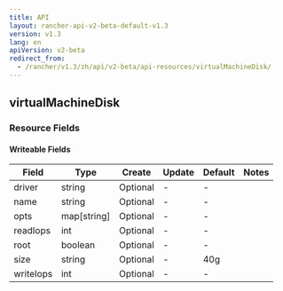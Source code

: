 ```yaml
---
title: API
layout: rancher-api-v2-beta-default-v1.3
version: v1.3
lang: en
apiVersion: v2-beta
redirect_from:
  - /rancher/v1.3/zh/api/v2-beta/api-resources/virtualMachineDisk/
---
```


## virtualMachineDisk



### Resource Fields

#### Writeable Fields

Field | Type | Create | Update | Default | Notes
---|---|---|---|---|---
driver | string | Optional | - | - | 
name | string | Optional | - | - | 
opts | map[string] | Optional | - | - | 
readIops | int | Optional | - | - | 
root | boolean | Optional | - | - | 
size | string | Optional | - | 40g | 
writeIops | int | Optional | - | - | 



<br>
